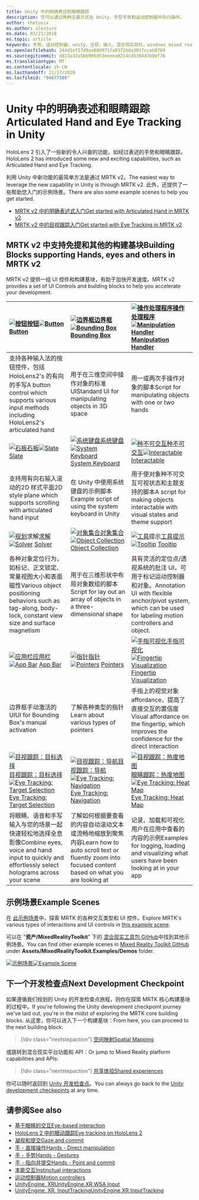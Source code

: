 ```yaml
---
title: Unity 中的明确表述和眼睛跟踪
description: 您可以通过两种主要方式在 Unity、手型手势和运动控制器中执行操作。
author: thetuvix
ms.author: alexturn
ms.date: 03/21/2018
ms.topic: article
keywords: 手势，运动控制器，unity，注视，输入，混合现实耳机，windows mixed reality 耳机，虚拟现实耳机，MRTK，混合现实工具包
ms.openlocfilehash: 244d1ef27d9aa68d971fa8372bda301fccab0704
ms.sourcegitcommit: dd13a32a5bb90bd53eeeea8214cd5384d7b9ef76
ms.translationtype: MT
ms.contentlocale: zh-CN
ms.lasthandoff: 11/17/2020
ms.locfileid: "94677586"
---
```

# <a name="articulated-hand-and-eye-tracking-in-unity"></a><span data-ttu-id="280c2-104">Unity 中的明确表述和眼睛跟踪</span><span class="sxs-lookup"><span data-stu-id="280c2-104">Articulated Hand and Eye Tracking in Unity</span></span>

<span data-ttu-id="280c2-105">HoloLens 2 引入了一些新的令人兴奋的功能，如经过表述的手势和眼睛跟踪。</span><span class="sxs-lookup"><span data-stu-id="280c2-105">HoloLens 2 has introduced some new and exciting capabilities, such as Articulated Hand and Eye Tracking.</span></span>

<span data-ttu-id="280c2-106">利用 Unity 中新功能的最简单方法是通过 MRTK v2。</span><span class="sxs-lookup"><span data-stu-id="280c2-106">The easiest way to leverage the new capability in Unity is through MRTK v2.</span></span> <span data-ttu-id="280c2-107">此外，还提供了一些帮助您入门的示例场景。</span><span class="sxs-lookup"><span data-stu-id="280c2-107">There are also some example scenes to help you get started.</span></span>

* [<span data-ttu-id="280c2-108">MRTK v2 中的明确表述式入门</span><span class="sxs-lookup"><span data-stu-id="280c2-108">Get started with Articulated Hand  in MRTK v2</span></span>](https://microsoft.github.io/MixedRealityToolkit-Unity/Documentation/Input/HandTracking.html)
* [<span data-ttu-id="280c2-109">MRTK v2 中的目视跟踪入门</span><span class="sxs-lookup"><span data-stu-id="280c2-109">Get started with Eye Tracking in MRTK v2</span></span>](https://microsoft.github.io/MixedRealityToolkit-Unity/Documentation/EyeTracking/EyeTracking_Main.html)

## <a name="building-blocks-supporting-hands-eyes-and-others-in-mrtk-v2"></a><span data-ttu-id="280c2-110">MRTK v2 中支持免提和其他的构建基块</span><span class="sxs-lookup"><span data-stu-id="280c2-110">Building Blocks supporting Hands, eyes and others in MRTK v2</span></span>

<span data-ttu-id="280c2-111">MRTK v2 提供一组 UI 控件和构建基块，有助于加快开发速度。</span><span class="sxs-lookup"><span data-stu-id="280c2-111">MRTK v2 provides a set of UI Controls and building blocks to help you accelerate your development.</span></span>

|  <span data-ttu-id="280c2-112">[ ![ 按钮](images/MRTK_Button_Main.png)](https://microsoft.github.io/MixedRealityToolkit-Unity/Documentation/README_Button.html)[按钮](https://microsoft.github.io/MixedRealityToolkit-Unity/Documentation/README_Button.html)</span><span class="sxs-lookup"><span data-stu-id="280c2-112">[![Button](images/MRTK_Button_Main.png)](https://microsoft.github.io/MixedRealityToolkit-Unity/Documentation/README_Button.html) [Button](https://microsoft.github.io/MixedRealityToolkit-Unity/Documentation/README_Button.html)</span></span> | <span data-ttu-id="280c2-113">[ ![ 边界框](images/MRTK_BoundingBox_Main.png)](https://microsoft.github.io/MixedRealityToolkit-Unity/Documentation/README_BoundingBox.html)[边界框](https://microsoft.github.io/MixedRealityToolkit-Unity/Documentation/README_BoundingBox.html)</span><span class="sxs-lookup"><span data-stu-id="280c2-113">[![Bounding Box](images/MRTK_BoundingBox_Main.png)](https://microsoft.github.io/MixedRealityToolkit-Unity/Documentation/README_BoundingBox.html) [Bounding Box](https://microsoft.github.io/MixedRealityToolkit-Unity/Documentation/README_BoundingBox.html)</span></span> | <span data-ttu-id="280c2-114">[ ![ 操作处理程序](images/MRTK_Manipulation_Main.png)](https://microsoft.github.io/MixedRealityToolkit-Unity/Documentation/README_ManipulationHandler.html)[操作处理程序](https://microsoft.github.io/MixedRealityToolkit-Unity/Documentation/README_ManipulationHandler.html)</span><span class="sxs-lookup"><span data-stu-id="280c2-114">[![Manipulation Handler](images/MRTK_Manipulation_Main.png)](https://microsoft.github.io/MixedRealityToolkit-Unity/Documentation/README_ManipulationHandler.html) [Manipulation Handler](https://microsoft.github.io/MixedRealityToolkit-Unity/Documentation/README_ManipulationHandler.html)</span></span> |
|:--- | :--- | :--- |
| <span data-ttu-id="280c2-115">支持各种输入法的按钮控件，包括 HoloLens2's 的有向的手写</span><span class="sxs-lookup"><span data-stu-id="280c2-115">A button control which supports various input methods including HoloLens2's articulated hand</span></span> | <span data-ttu-id="280c2-116">用于在三维空间中操作对象的标准 UI</span><span class="sxs-lookup"><span data-stu-id="280c2-116">Standard UI for manipulating objects in 3D space</span></span> | <span data-ttu-id="280c2-117">用一或两次手操作对象的脚本</span><span class="sxs-lookup"><span data-stu-id="280c2-117">Script for manipulating objects with one or two hands</span></span> |
|  <span data-ttu-id="280c2-118">[ ![ 石板](images/MRTK_Slate_Main.png)](https://microsoft.github.io/MixedRealityToolkit-Unity/Documentation/README_Slate.html)[石板](https://microsoft.github.io/MixedRealityToolkit-Unity/Documentation/README_Slate.html)</span><span class="sxs-lookup"><span data-stu-id="280c2-118">[![Slate](images/MRTK_Slate_Main.png)](https://microsoft.github.io/MixedRealityToolkit-Unity/Documentation/README_Slate.html) [Slate](https://microsoft.github.io/MixedRealityToolkit-Unity/Documentation/README_Slate.html)</span></span> | <span data-ttu-id="280c2-119">[ ![ 系统键盘](images/MRTK_SystemKeyboard_Main.png)](https://microsoft.github.io/MixedRealityToolkit-Unity/Documentation/README_SystemKeyboard.html)[系统键盘](https://microsoft.github.io/MixedRealityToolkit-Unity/Documentation/README_SystemKeyboard.html)</span><span class="sxs-lookup"><span data-stu-id="280c2-119">[![System Keyboard](images/MRTK_SystemKeyboard_Main.png)](https://microsoft.github.io/MixedRealityToolkit-Unity/Documentation/README_SystemKeyboard.html) [System Keyboard](https://microsoft.github.io/MixedRealityToolkit-Unity/Documentation/README_SystemKeyboard.html)</span></span> | <span data-ttu-id="280c2-120">[ ![ 种不可交互](images/InteractableExamples.png)](https://microsoft.github.io/MixedRealityToolkit-Unity/Documentation/README_Interactable.html)[种不可交互](https://microsoft.github.io/MixedRealityToolkit-Unity/Documentation/README_Interactable.html)</span><span class="sxs-lookup"><span data-stu-id="280c2-120">[![Interactable](images/InteractableExamples.png)](https://microsoft.github.io/MixedRealityToolkit-Unity/Documentation/README_Interactable.html) [Interactable](https://microsoft.github.io/MixedRealityToolkit-Unity/Documentation/README_Interactable.html)</span></span> |
| <span data-ttu-id="280c2-121">支持用有向右输入滚动的2D 样式平面</span><span class="sxs-lookup"><span data-stu-id="280c2-121">2D style plane which supports scrolling with articulated hand input</span></span> | <span data-ttu-id="280c2-122">在 Unity 中使用系统键盘的示例脚本</span><span class="sxs-lookup"><span data-stu-id="280c2-122">Example script of using the system keyboard in Unity</span></span>  | <span data-ttu-id="280c2-123">用于使对象种不可交互可视状态和主题支持的脚本</span><span class="sxs-lookup"><span data-stu-id="280c2-123">A script for making objects interactable with visual states and theme support</span></span> |
|  <span data-ttu-id="280c2-124">[ ![ 规划](images/MRTK_Solver_Main.png)](https://microsoft.github.io/MixedRealityToolkit-Unity/Documentation/README_Solver.html)求解[求解](https://microsoft.github.io/MixedRealityToolkit-Unity/Documentation/README_Solver.html)</span><span class="sxs-lookup"><span data-stu-id="280c2-124">[![Solver](images/MRTK_Solver_Main.png)](https://microsoft.github.io/MixedRealityToolkit-Unity/Documentation/README_Solver.html) [Solver](https://microsoft.github.io/MixedRealityToolkit-Unity/Documentation/README_Solver.html)</span></span> | <span data-ttu-id="280c2-125">[ ![ 对象集合](images/MRTK_ObjectCollection_Main.png)](https://microsoft.github.io/MixedRealityToolkit-Unity/Documentation/README_ManipulationHandler.html)[对象集合](https://microsoft.github.io/MixedRealityToolkit-Unity/Documentation/README_ManipulationHandler.html)</span><span class="sxs-lookup"><span data-stu-id="280c2-125">[![Object Collection](images/MRTK_ObjectCollection_Main.png)](https://microsoft.github.io/MixedRealityToolkit-Unity/Documentation/README_ManipulationHandler.html) [Object Collection](https://microsoft.github.io/MixedRealityToolkit-Unity/Documentation/README_ManipulationHandler.html)</span></span> | <span data-ttu-id="280c2-126">[ ![ 工具](images/MRTK_Tooltip_Main.png)](https://microsoft.github.io/MixedRealityToolkit-Unity/Documentation/README_Tooltip.html)提示[工具提示](https://microsoft.github.io/MixedRealityToolkit-Unity/Documentation/README_Tooltip.html)</span><span class="sxs-lookup"><span data-stu-id="280c2-126">[![Tooltip](images/MRTK_Tooltip_Main.png)](https://microsoft.github.io/MixedRealityToolkit-Unity/Documentation/README_Tooltip.html) [Tooltip](https://microsoft.github.io/MixedRealityToolkit-Unity/Documentation/README_Tooltip.html)</span></span> |
| <span data-ttu-id="280c2-127">各种对象定位行为，如标记、正文锁定、常量视图大小和表面磁性</span><span class="sxs-lookup"><span data-stu-id="280c2-127">Various object positioning behaviors such as tag-along, body-lock, constant view size and surface magnetism</span></span> | <span data-ttu-id="280c2-128">用于在三维形状中布局对象数组的脚本</span><span class="sxs-lookup"><span data-stu-id="280c2-128">Script for lay out an array of objects in a three-dimensional shape</span></span> | <span data-ttu-id="280c2-129">具有灵活的定位点/透视系统的批注 UI，可用于标记运动控制器和对象。</span><span class="sxs-lookup"><span data-stu-id="280c2-129">Annotation UI with flexible anchor/pivot system, which can be used for labeling motion controllers and object.</span></span> |
|  <span data-ttu-id="280c2-130">[ ![ 应用栏](images/MRTK_AppBar_Main.png)](https://microsoft.github.io/MixedRealityToolkit-Unity/Documentation/README_AppBar.html)[应用栏](https://microsoft.github.io/MixedRealityToolkit-Unity/Documentation/README_AppBar.html)</span><span class="sxs-lookup"><span data-stu-id="280c2-130">[![App Bar](images/MRTK_AppBar_Main.png)](https://microsoft.github.io/MixedRealityToolkit-Unity/Documentation/README_AppBar.html) [App Bar](https://microsoft.github.io/MixedRealityToolkit-Unity/Documentation/README_AppBar.html)</span></span> | <span data-ttu-id="280c2-131">[ ![ 指针](images/MRTK_Pointer_Main.png)](https://microsoft.github.io/MixedRealityToolkit-Unity/Documentation/Input/Pointers.html)[指针](https://microsoft.github.io/MixedRealityToolkit-Unity/Documentation/Input/Pointers.html)</span><span class="sxs-lookup"><span data-stu-id="280c2-131">[![Pointers](images/MRTK_Pointer_Main.png)](https://microsoft.github.io/MixedRealityToolkit-Unity/Documentation/Input/Pointers.html) [Pointers](https://microsoft.github.io/MixedRealityToolkit-Unity/Documentation/Input/Pointers.html)</span></span> | <span data-ttu-id="280c2-132">[ ![ 手指可视化](images/MRTK_FingertipVisualization_Main.png)](https://microsoft.github.io/MixedRealityToolkit-Unity/Documentation/README_FingertipVisualization.html)[手指可视化](https://microsoft.github.io/MixedRealityToolkit-Unity/Documentation/README_FingertipVisualization.html)</span><span class="sxs-lookup"><span data-stu-id="280c2-132">[![Fingertip Visualization](images/MRTK_FingertipVisualization_Main.png)](https://microsoft.github.io/MixedRealityToolkit-Unity/Documentation/README_FingertipVisualization.html) [Fingertip Visualization](https://microsoft.github.io/MixedRealityToolkit-Unity/Documentation/README_FingertipVisualization.html)</span></span> |
| <span data-ttu-id="280c2-133">边界框手动激活的 UI</span><span class="sxs-lookup"><span data-stu-id="280c2-133">UI for Bounding Box's manual activation</span></span> | <span data-ttu-id="280c2-134">了解各种类型的指针</span><span class="sxs-lookup"><span data-stu-id="280c2-134">Learn about various types of pointers</span></span> | <span data-ttu-id="280c2-135">手指上的视觉对象 affordance，提高了直接交互的置信度</span><span class="sxs-lookup"><span data-stu-id="280c2-135">Visual affordance on the fingertip, which improves the confidence for the direct interaction</span></span> |
|  <span data-ttu-id="280c2-136">[ ![ 目视跟踪：目标选择](images/mrtk_et_targetselect.png)](https://microsoft.github.io/MixedRealityToolkit-Unity/Documentation/EyeTracking/EyeTracking_TargetSelection.html)[目视跟踪：目标选择](https://microsoft.github.io/MixedRealityToolkit-Unity/Documentation/EyeTracking/EyeTracking_TargetSelection.html)</span><span class="sxs-lookup"><span data-stu-id="280c2-136">[![Eye Tracking: Target Selection](images/mrtk_et_targetselect.png)](https://microsoft.github.io/MixedRealityToolkit-Unity/Documentation/EyeTracking/EyeTracking_TargetSelection.html) [Eye Tracking: Target Selection](https://microsoft.github.io/MixedRealityToolkit-Unity/Documentation/EyeTracking/EyeTracking_TargetSelection.html)</span></span> | <span data-ttu-id="280c2-137">[ ![ 目视跟踪：导航](images/mrtk_et_navigation.png)](https://microsoft.github.io/MixedRealityToolkit-Unity/Documentation/EyeTracking/EyeTracking_Navigation.html)[目视跟踪：导航](https://microsoft.github.io/MixedRealityToolkit-Unity/Documentation/EyeTracking/EyeTracking_Navigation.html)</span><span class="sxs-lookup"><span data-stu-id="280c2-137">[![Eye Tracking: Navigation](images/mrtk_et_navigation.png)](https://microsoft.github.io/MixedRealityToolkit-Unity/Documentation/EyeTracking/EyeTracking_Navigation.html) [Eye Tracking: Navigation](https://microsoft.github.io/MixedRealityToolkit-Unity/Documentation/EyeTracking/EyeTracking_Navigation.html)</span></span> | <span data-ttu-id="280c2-138">[ ![ 目视跟踪：热度地图](images/mrtk_et_heatmaps.png)](https://microsoft.github.io/MixedRealityToolkit-Unity/Documentation/EyeTracking/EyeTracking_Visualization.html)[眼睛跟踪：热度地图](https://microsoft.github.io/MixedRealityToolkit-Unity/Documentation/EyeTracking/EyeTracking_Visualization.html)</span><span class="sxs-lookup"><span data-stu-id="280c2-138">[![Eye Tracking: Heat Map](images/mrtk_et_heatmaps.png)](https://microsoft.github.io/MixedRealityToolkit-Unity/Documentation/EyeTracking/EyeTracking_Visualization.html) [Eye Tracking: Heat Map](https://microsoft.github.io/MixedRealityToolkit-Unity/Documentation/EyeTracking/EyeTracking_Visualization.html)</span></span> |
| <span data-ttu-id="280c2-139">将眼睛、语音和手写输入与您的场景一起快速轻松地选择全息影像</span><span class="sxs-lookup"><span data-stu-id="280c2-139">Combine eyes, voice and hand input to quickly and effortlessly select holograms across your scene</span></span> | <span data-ttu-id="280c2-140">了解如何根据要查看的内容自动滚动文本或流畅地缩放到聚焦内容</span><span class="sxs-lookup"><span data-stu-id="280c2-140">Learn how to auto scroll text or fluently zoom into focused content based on what you are looking at</span></span>| <span data-ttu-id="280c2-141">记录、加载和可视化用户在应用中查看的内容的示例</span><span class="sxs-lookup"><span data-stu-id="280c2-141">Examples for logging, loading and visualizing what users have been looking at in your app</span></span> |

## <a name="example-scenes"></a><span data-ttu-id="280c2-142">示例场景</span><span class="sxs-lookup"><span data-stu-id="280c2-142">Example Scenes</span></span>

<span data-ttu-id="280c2-143">在 [此示例场景](https://microsoft.github.io/MixedRealityToolkit-Unity/Documentation/README_HandInteractionExamples.html)中，探索 MRTK 的各种交互类型和 UI 控件。</span><span class="sxs-lookup"><span data-stu-id="280c2-143">Explore MRTK's various types of interactions and UI controls in [this example scene](https://microsoft.github.io/MixedRealityToolkit-Unity/Documentation/README_HandInteractionExamples.html).</span></span>

<span data-ttu-id="280c2-144">可以在 "**资产/MixedRealityToolkit**" 下的 [混合现实工具包 GitHub](https://github.com/Microsoft/MixedRealityToolkit-Unity)中找到其他示例场景。</span><span class="sxs-lookup"><span data-stu-id="280c2-144">You can find  other example scenes in [Mixed Reality Toolkit GitHub](https://github.com/Microsoft/MixedRealityToolkit-Unity) under **Assets/MixedRealityToolkit.Examples/Demos** folder.</span></span>

<span data-ttu-id="280c2-145">[![示例场景](images/MRTK_Examples.png)](https://microsoft.github.io/MixedRealityToolkit-Unity/Documentation/README_HandInteractionExamples.html)</span><span class="sxs-lookup"><span data-stu-id="280c2-145">[![Example Scene](images/MRTK_Examples.png)](https://microsoft.github.io/MixedRealityToolkit-Unity/Documentation/README_HandInteractionExamples.html)</span></span>

## <a name="next-development-checkpoint"></a><span data-ttu-id="280c2-146">下一个开发检查点</span><span class="sxs-lookup"><span data-stu-id="280c2-146">Next Development Checkpoint</span></span>

<span data-ttu-id="280c2-147">如果遵循我们规划的 Unity 的开发检查点旅程，则你在探索 MRTK 核心构建基块的过程中。</span><span class="sxs-lookup"><span data-stu-id="280c2-147">If you're following the Unity development checkpoint journey we've laid out, you're in the midst of exploring the MRTK core building blocks.</span></span> <span data-ttu-id="280c2-148">从这里，你可以进入下一个构建基块：</span><span class="sxs-lookup"><span data-stu-id="280c2-148">From here, you can proceed to the next building block:</span></span>

> [!div class="nextstepaction"]
> [<span data-ttu-id="280c2-149">空间映射</span><span class="sxs-lookup"><span data-stu-id="280c2-149">Spatial Mapping</span></span>](spatial-mapping-in-unity.md)

<span data-ttu-id="280c2-150">或跳转到混合现实平台功能和 API：</span><span class="sxs-lookup"><span data-stu-id="280c2-150">Or jump to Mixed Reality platform capabilities and APIs:</span></span>

> [!div class="nextstepaction"]
> [<span data-ttu-id="280c2-151">共享体验</span><span class="sxs-lookup"><span data-stu-id="280c2-151">Shared experiences</span></span>](shared-experiences-in-unity.md)

<span data-ttu-id="280c2-152">你可以随时返回到 [Unity 开发检查点](unity-development-overview.md#2-core-building-blocks)。</span><span class="sxs-lookup"><span data-stu-id="280c2-152">You can always go back to the [Unity development checkpoints](unity-development-overview.md#2-core-building-blocks) at any time.</span></span>

## <a name="see-also"></a><span data-ttu-id="280c2-153">请参阅</span><span class="sxs-lookup"><span data-stu-id="280c2-153">See also</span></span>

* [<span data-ttu-id="280c2-154">基于眼睛的交互</span><span class="sxs-lookup"><span data-stu-id="280c2-154">Eye-based interaction</span></span>](../../design/eye-gaze-interaction.md)
* [<span data-ttu-id="280c2-155">HoloLens 2 中的眼动跟踪</span><span class="sxs-lookup"><span data-stu-id="280c2-155">Eye tracking on HoloLens 2</span></span>](../../design/eye-tracking.md)
* [<span data-ttu-id="280c2-156">凝视和提交</span><span class="sxs-lookup"><span data-stu-id="280c2-156">Gaze and commit</span></span>](../../design/gaze-and-commit.md)
* [<span data-ttu-id="280c2-157">手 - 直接操作</span><span class="sxs-lookup"><span data-stu-id="280c2-157">Hands - Direct manipulation</span></span>](../../design/direct-manipulation.md)
* [<span data-ttu-id="280c2-158">手 - 手势</span><span class="sxs-lookup"><span data-stu-id="280c2-158">Hands - Gestures</span></span>](../../design/gaze-and-commit.md#composite-gestures)
* [<span data-ttu-id="280c2-159">手 - 指向并提交</span><span class="sxs-lookup"><span data-stu-id="280c2-159">Hands - Point and commit</span></span>](../../design/point-and-commit.md)
* [<span data-ttu-id="280c2-160">本能交互</span><span class="sxs-lookup"><span data-stu-id="280c2-160">Instinctual interactions</span></span>](../../design/interaction-fundamentals.md)
* [<span data-ttu-id="280c2-161">运动控制器</span><span class="sxs-lookup"><span data-stu-id="280c2-161">Motion controllers</span></span>](../../design/motion-controllers.md)
* [<span data-ttu-id="280c2-162">UnityEngine. XR</span><span class="sxs-lookup"><span data-stu-id="280c2-162">UnityEngine.XR.WSA.Input</span></span>](https://docs.unity3d.com/ScriptReference/XR.WSA.Input.InteractionManager.html)
* [<span data-ttu-id="280c2-163">UnityEngine. XR. InputTracking</span><span class="sxs-lookup"><span data-stu-id="280c2-163">UnityEngine.XR.InputTracking</span></span>](https://docs.unity3d.com/ScriptReference/XR.InputTracking.html)
